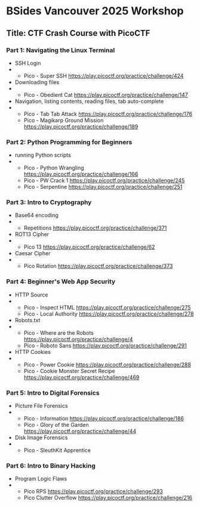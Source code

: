 # BSides Vancouver 2025 Workshop
## Title: CTF Crash Course with PicoCTF
### Part 1: Navigating the Linux Terminal
* SSH Login
* * Pico - Super SSH https://play.picoctf.org/practice/challenge/424
* Downloading files
* * Pico - Obedient Cat https://play.picoctf.org/practice/challenge/147
* Navigation, listing contents, reading files, tab auto-complete
* * Pico - Tab Tab Attack https://play.picoctf.org/practice/challenge/176
  * Pico - Magikarp Ground Mission https://play.picoctf.org/practice/challenge/189
### Part 2: Python Programming for Beginners
* running Python scripts
* * Pico - Python Wrangling https://play.picoctf.org/practice/challenge/166
  * Pico - PW Crack 1 https://play.picoctf.org/practice/challenge/245
  * Pico - Serpentine https://play.picoctf.org/practice/challenge/251
### Part 3: Intro to Cryptography
* Base64 encoding
* * Repetitions https://play.picoctf.org/practice/challenge/371
* ROT13 Cipher
* * Pico 13 https://play.picoctf.org/practice/challenge/62
* Caesar Cipher
* * Pico Rotation https://play.picoctf.org/practice/challenge/373
### Part 4: Beginner's Web App Security
* HTTP Source
* * Pico - Inspect HTML https://play.picoctf.org/practice/challenge/275
  * Pico - Local Authority https://play.picoctf.org/practice/challenge/278
* Robots.txt
* * Pico - Where are the Robots https://play.picoctf.org/practice/challenge/4
  * Pico - Roboto Sans https://play.picoctf.org/practice/challenge/291
* HTTP Cookies
* * Pico - Power Cookie https://play.picoctf.org/practice/challenge/288
  * Pico - Cookie Monster Secret Recipe https://play.picoctf.org/practice/challenge/469
### Part 5: Intro to Digital Forensics
* Picture File Forensics
* * Pico - Information https://play.picoctf.org/practice/challenge/186
  * Pico - Glory of the Garden https://play.picoctf.org/practice/challenge/44
* Disk Image Forensics
* * Pico - SleuthKit Apprentice
### Part 6: Intro to Binary Hacking
* Program Logic Flaws
* * Pico RPS https://play.picoctf.org/practice/challenge/293
  * Pico Clutter Overflow https://play.picoctf.org/practice/challenge/216
